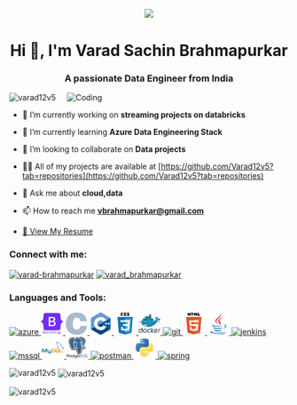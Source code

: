 <p align="center">
  <img src="https://git-profile-readme-banner.vercel.app/api/python?username=Varad12v5&txt=A%20Azure%20Data%20Engineer">
</p>
<h1 align="center">Hi 👋, I'm Varad Sachin Brahmapurkar</h1>
<h3 align="center">A passionate Data Engineer from India</h3>
<img align="right" alt="Coding" width="400" src="https://media4.giphy.com/media/fryY00CO4xCz4uJuDQ/giphy.webp?cid=790b7611aebd787d34b76c266d507dcaefb914e895b4eda4&ep=v1_user_favorites&rid=giphy.webp&ct=g">

<p align="left"> <img src="https://komarev.com/ghpvc/?username=varad12v5&label=Profile%20views&color=0e75b6&style=flat" alt="varad12v5" /> </p>

- 🔭 I’m currently working on **streaming projects on databricks**

- 🌱 I’m currently learning **Azure Data Engineering Stack**

- 👯 I’m looking to collaborate on **Data projects**

- 👨‍💻 All of my projects are available at [https://github.com/Varad12v5?tab=repositories](https://github.com/Varad12v5?tab=repositories)

- 💬 Ask me about **cloud,data**

- 📫 How to reach me **vbrahmapurkar@gmail.com**

- [📄 View My Resume](https://drive.google.com/file/d/1ZvvkcZ32I0g_0tDB9Zd4RuMY_W1faAQT/view?usp=drive_link)

<h3 align="left">Connect with me:</h3>
<p align="left">
<a href="https://linkedin.com/in/varad-brahmapurkar" target="blank"><img align="center" src="https://raw.githubusercontent.com/rahuldkjain/github-profile-readme-generator/master/src/images/icons/Social/linked-in-alt.svg" alt="varad-brahmapurkar" height="30" width="40" /></a>
<a href="https://instagram.com/varad_brahmapurkar" target="blank"><img align="center" src="https://raw.githubusercontent.com/rahuldkjain/github-profile-readme-generator/master/src/images/icons/Social/instagram.svg" alt="varad_brahmapurkar" height="30" width="40" /></a>
</p>

<h3 align="left">Languages and Tools:</h3>
<p align="left"> <a href="https://azure.microsoft.com/en-in/" target="_blank" rel="noreferrer"> <img src="https://www.vectorlogo.zone/logos/microsoft_azure/microsoft_azure-icon.svg" alt="azure" width="40" height="40"/> </a> <a href="https://getbootstrap.com" target="_blank" rel="noreferrer"> <img src="https://raw.githubusercontent.com/devicons/devicon/master/icons/bootstrap/bootstrap-plain-wordmark.svg" alt="bootstrap" width="40" height="40"/> </a> <a href="https://www.cprogramming.com/" target="_blank" rel="noreferrer"> <img src="https://raw.githubusercontent.com/devicons/devicon/master/icons/c/c-original.svg" alt="c" width="40" height="40"/> </a> <a href="https://www.w3schools.com/cpp/" target="_blank" rel="noreferrer"> <img src="https://raw.githubusercontent.com/devicons/devicon/master/icons/cplusplus/cplusplus-original.svg" alt="cplusplus" width="40" height="40"/> </a> <a href="https://www.w3schools.com/css/" target="_blank" rel="noreferrer"> <img src="https://raw.githubusercontent.com/devicons/devicon/master/icons/css3/css3-original-wordmark.svg" alt="css3" width="40" height="40"/> </a> <a href="https://www.docker.com/" target="_blank" rel="noreferrer"> <img src="https://raw.githubusercontent.com/devicons/devicon/master/icons/docker/docker-original-wordmark.svg" alt="docker" width="40" height="40"/> </a> <a href="https://git-scm.com/" target="_blank" rel="noreferrer"> <img src="https://www.vectorlogo.zone/logos/git-scm/git-scm-icon.svg" alt="git" width="40" height="40"/> </a> <a href="https://www.w3.org/html/" target="_blank" rel="noreferrer"> <img src="https://raw.githubusercontent.com/devicons/devicon/master/icons/html5/html5-original-wordmark.svg" alt="html5" width="40" height="40"/> </a> <a href="https://www.java.com" target="_blank" rel="noreferrer"> <img src="https://raw.githubusercontent.com/devicons/devicon/master/icons/java/java-original.svg" alt="java" width="40" height="40"/> </a> <a href="https://www.jenkins.io" target="_blank" rel="noreferrer"> <img src="https://www.vectorlogo.zone/logos/jenkins/jenkins-icon.svg" alt="jenkins" width="40" height="40"/> </a> <a href="https://www.microsoft.com/en-us/sql-server" target="_blank" rel="noreferrer"> <img src="https://www.svgrepo.com/show/303229/microsoft-sql-server-logo.svg" alt="mssql" width="40" height="40"/> </a> <a href="https://www.mysql.com/" target="_blank" rel="noreferrer"> <img src="https://raw.githubusercontent.com/devicons/devicon/master/icons/mysql/mysql-original-wordmark.svg" alt="mysql" width="40" height="40"/> </a> <a href="https://www.postgresql.org" target="_blank" rel="noreferrer"> <img src="https://raw.githubusercontent.com/devicons/devicon/master/icons/postgresql/postgresql-original-wordmark.svg" alt="postgresql" width="40" height="40"/> </a> <a href="https://postman.com" target="_blank" rel="noreferrer"> <img src="https://www.vectorlogo.zone/logos/getpostman/getpostman-icon.svg" alt="postman" width="40" height="40"/> </a> <a href="https://www.python.org" target="_blank" rel="noreferrer"> <img src="https://raw.githubusercontent.com/devicons/devicon/master/icons/python/python-original.svg" alt="python" width="40" height="40"/> </a> <a href="https://spring.io/" target="_blank" rel="noreferrer"> <img src="https://www.vectorlogo.zone/logos/springio/springio-icon.svg" alt="spring" width="40" height="40"/> </a> </p>

<p><img align="left" src="https://github-readme-stats.vercel.app/api/top-langs?username=varad12v5&show_icons=true&locale=en&layout=compact" alt="varad12v5" /></p>

<p>&nbsp;<img align="center" src="https://github-readme-stats.vercel.app/api?username=varad12v5&show_icons=true&locale=en" alt="varad12v5" /></p>

<p><img align="center" src="https://github-readme-streak-stats.herokuapp.com/?user=varad12v5&" alt="varad12v5" /></p>
